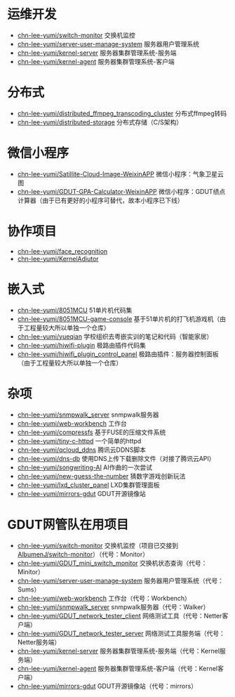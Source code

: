 # 运维开发

- [chn-lee-yumi/switch-monitor](https://github.com/chn-lee-yumi/switch-monitor) 交换机监控
- [chn-lee-yumi/server-user-manage-system](https://github.com/chn-lee-yumi/server-user-manage-system) 服务器用户管理系统
- [chn-lee-yumi/kernel-server](https://github.com/chn-lee-yumi/kernel-server) 服务器集群管理系统-服务端
- [chn-lee-yumi/kernel-agent](https://github.com/chn-lee-yumi/kernel-agent) 服务器集群管理系统-客户端

# 分布式

- [chn-lee-yumi/distributed_ffmpeg_transcoding_cluster](https://github.com/chn-lee-yumi/distributed_ffmpeg_transcoding_cluster) 分布式ffmpeg转码
- [chn-lee-yumi/distributed-storage](https://github.com/chn-lee-yumi/distributed-storage) 分布式存储（C/S架构）

# 微信小程序

- [chn-lee-yumi/Satillite-Cloud-Image-WeixinAPP](https://github.com/chn-lee-yumi/Satillite-Cloud-Image-WeixinAPP) 微信小程序：气象卫星云图
- [chn-lee-yumi/GDUT-GPA-Calculator-WeixinAPP](https://github.com/chn-lee-yumi/GDUT-GPA-Calculator-WeixinAPP) 微信小程序：GDUT绩点计算器（由于已有更好的小程序可替代，故本小程序已下线）

# 协作项目

- [chn-lee-yumi/face_recognition](https://github.com/chn-lee-yumi/face_recognition)
- [chn-lee-yumi/KernelAdiutor](https://github.com/chn-lee-yumi/KernelAdiutor)

# 嵌入式

- [chn-lee-yumi/8051MCU](https://github.com/chn-lee-yumi/8051MCU) 51单片机代码集
- [chn-lee-yumi/8051MCU-game-console](https://github.com/chn-lee-yumi/8051MCU-game-console) 基于51单片机的打飞机游戏机（由于工程量较大所以单独一个仓库）
- [chn-lee-yumi/yueqian](https://github.com/chn-lee-yumi/yueqian) 学校组织去粤嵌实训的笔记和代码（智能家居）
- [chn-lee-yumi/hiwifi-plugin](https://github.com/chn-lee-yumi/hiwifi-plugin) 极路由插件代码集
- [chn-lee-yumi/hiwifi_plugin_control_panel](https://github.com/chn-lee-yumi/hiwifi_plugin_control_panel) 极路由插件：服务器控制面板（由于工程量较大所以单独一个仓库）

# 杂项

- [chn-lee-yumi/snmpwalk_server](https://github.com/chn-lee-yumi/snmpwalk_server) snmpwalk服务器
- [chn-lee-yumi/web-workbench](https://github.com/chn-lee-yumi/web-workbench) 工作台
- [chn-lee-yumi/compressfs](https://github.com/chn-lee-yumi/compressfs) 基于FUSE的压缩文件系统
- [chn-lee-yumi/tiny-c-httpd](https://github.com/chn-lee-yumi/tiny-c-httpd) 一个简单的httpd
- [chn-lee-yumi/qcloud_ddns](https://github.com/chn-lee-yumi/qcloud_ddns) 腾讯云DDNS脚本
- [chn-lee-yumi/dns-db](https://github.com/chn-lee-yumi/dns-db) 使用DNS上传下载删除文件（对接了腾讯云API）
- [chn-lee-yumi/songwriting-AI](https://github.com/chn-lee-yumi/songwriting-AI) AI作曲的一次尝试
- [chn-lee-yumi/new-guess-the-number](https://github.com/chn-lee-yumi/new-guess-the-number) 猜数字游戏创新玩法
- [chn-lee-yumi/lxd_cluster_panel](https://github.com/chn-lee-yumi/lxd_cluster_panel) LXD集群管理面板
- [chn-lee-yumi/mirrors-gdut](https://github.com/chn-lee-yumi/mirrors-gdut) GDUT开源镜像站


# GDUT网管队在用项目

- [chn-lee-yumi/switch-monitor](https://github.com/chn-lee-yumi/switch-monitor) 交换机监控（项目已交接到[AlbumenJ/switch-monitor](https://github.com/AlbumenJ/switch-monitor)）（代号：Monitor）
- [chn-lee-yumi/GDUT_mini_switch_monitor](https://github.com/chn-lee-yumi/GDUT_mini_switch_monitor) 交换机状态查询（代号：Minitor）
- [chn-lee-yumi/server-user-manage-system](https://github.com/chn-lee-yumi/server-user-manage-system) 服务器用户管理系统（代号：Sums）
- [chn-lee-yumi/web-workbench](https://github.com/chn-lee-yumi/web-workbench) 工作台（代号：Workbench）
- [chn-lee-yumi/snmpwalk_server](https://github.com/chn-lee-yumi/snmpwalk_server) snmpwalk服务器（代号：Walker）
- [chn-lee-yumi/GDUT_network_tester_client](https://github.com/chn-lee-yumi/GDUT_network_tester_client) 网络测试工具（代号：Netter客户端）
- [chn-lee-yumi/GDUT_network_tester_server](https://github.com/chn-lee-yumi/GDUT_network_tester_server) 网络测试工具服务端（代号：Netter服务端）
- [chn-lee-yumi/kernel-server](https://github.com/chn-lee-yumi/kernel-server) 服务器集群管理系统-服务端（代号：Kernel服务端）
- [chn-lee-yumi/kernel-agent](https://github.com/chn-lee-yumi/kernel-agent) 服务器集群管理系统-客户端（代号：Kernel客户端）
- [chn-lee-yumi/mirrors-gdut](https://github.com/chn-lee-yumi/mirrors-gdut) GDUT开源镜像站（代号：mirrors）
